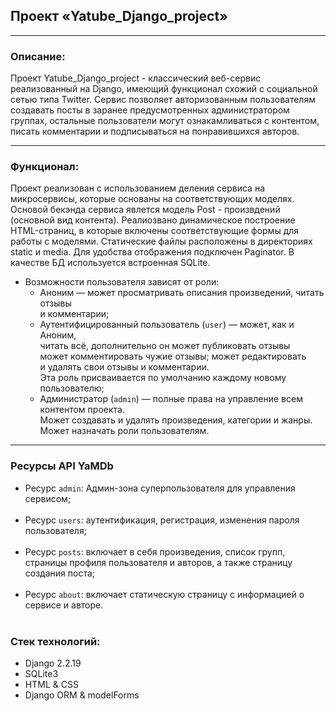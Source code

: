 ## Проект «Yatube_Django_project»
***
### Описание:
Проект Yatube_Django_project - классический веб-сервис реализованный на Django, имеющий функционал схожий с социальной сетью типа Twitter. Сервис позволяет авторизованным пользователям создавать посты в заранее предусмотренных администратором группах, остальные пользователи могут ознакамливаться с контентом, писать комментарии и подписываться на понравившихся авторов. 
***
### Функционал:
Проект реализован с использованием деления сервиса на микросервисы, которые основаны на соответствующих моделях. Основой бекэнда сервиса явлется модель Post - произвдений (основной вид контента). Реалиозвано динамическое построение HTML-страниц, в которые включены соответствующие формы для работы с моделями. Статические файлы расположены в директориях static и media. Для удобства отображения подключен Paginator. В качестве БД используется встроенная SQLite.
* Возможности пользователя зависят от роли:
    * Аноним — может просматривать описания произведений, читать отзывы<br/>
      и комментарии;
    * Аутентифицированный пользователь (``user``) — может, как и Аноним,<br/>
      читать всё, дополнительно он может публиковать отзывы<br/>
      может комментировать чужие отзывы; может редактировать<br/>
      и удалять свои отзывы и комментарии.<br/>
      Эта роль присваивается по умолчанию каждому новому пользователю;
    * Администратор (``admin``) — полные права на управление всем контентом проекта.<br/>
      Может создавать и удалять произведения, категории и жанры.<br/>
      Может назначать роли пользователям.

***
### Ресурсы API YaMDb
* Ресурс `admin`: Админ-зона суперпользователя для управления сервисом;
<br/><br/> 
* Ресурс `users`: аутентификация, регистрация, изменения пароля пользователя;
<br/><br/> 
* Ресурс `posts`: включает в себя произведения, список групп, страницы профиля пользователя и авторов, а также страницу создания поста;
<br/><br/> 
* Ресурс `about`: включает статическую страницу с информацией о сервисе и авторе.
<br/><br/> 

### Стек технологий:
* Django 2.2.19
* SQLite3
* HTML & CSS
* Django ORM & modelForms


